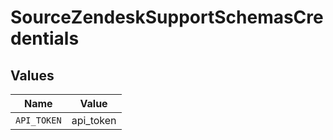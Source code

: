 # SourceZendeskSupportSchemasCredentials


## Values

| Name        | Value       |
| ----------- | ----------- |
| `API_TOKEN` | api_token   |